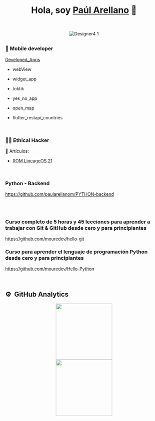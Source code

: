 <div align="center">
<h1 align="center">Hola, soy <a href="https://github.com/paularellanom">Paúl Arellano</a> 👋</h1>
<br>

![Designer4 1](https://github.com/paularellanom/paularellanom/assets/155793504/2f2d616a-1f4b-4277-94b6-8349b42fe236)

</div>

##

### 📲 Mobile developer

  [Developed_Apps](https://github.com/paularellanom/Flutter_Dev_apps)

  - webView

  - widget_app

  - toktik

  - yes_no_app

  - open_map

  - flutter_restapi_countries

<br>

 ### 👨‍💻 Ethical Hacker
  
  📗 Artículos:
  
  - [ROM LineageOS 21](https://github.com/paularellanom/rom_lineageOS21)

<br>

 ### Python - Backend
 https://github.com/paularellanom/PYTHON-backend 

##

<br>

### Curso completo de 5 horas y 45 lecciones para aprender a trabajar con Git & GitHub desde cero y para principiantes 
https://github.com/mouredev/hello-git

### Curso para aprender el lenguaje de programación Python desde cero y para principiantes
https://github.com/mouredev/Hello-Python

<br>

## ⚙️ &nbsp;GitHub Analytics

<p align="center">
<a href="https://github.com/ArisGuimera">
  <img height="180em" src="https://github-readme-stats-eight-theta.vercel.app/api?username=paularellanom&show_icons=true&theme=algolia&include_all_commits=true&count_private=true"/>
  <br>
  <img height="180em" src="https://github-readme-stats-eight-theta.vercel.app/api/top-langs/?username=paularellanom&layout=compact&langs_count=8&theme=algolia"/>
</a>
</p>
